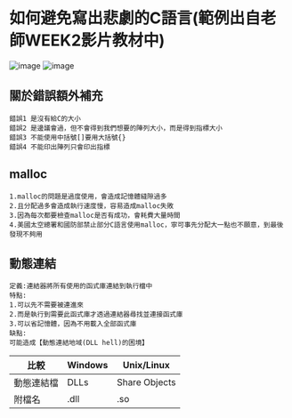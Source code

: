 # 如何避免寫出悲劇的C語言(範例出自老師WEEK2影片教材中)

![image](https://user-images.githubusercontent.com/81726807/173249886-a7d2ce19-bb3f-419c-b087-45fe0862bd14.png)
![image](https://user-images.githubusercontent.com/81726807/173250217-b162f8b9-568f-4265-91d8-054ca3eaad29.png)

## 關於錯誤額外補充
```
錯誤1 是沒有給C的大小
錯誤2 是邊議會過，但不會得到我們想要的陣列大小，而是得到指標大小
錯誤3 不能使用中括號[]要用大括號{}
錯誤4 不能印出陣列只會印出指標
```
## malloc
```
1.malloc的問題是過度使用，會造成記憶體縫隙過多
2.且分配過多會造成執行速度慢，容易造成malloc失敗
3.因為每次都要檢查malloc是否有成功，會耗費大量時間
4.美國太空總署和國防部禁止部分C語言使用malloc，寧可事先分配大一點也不願意，到最後發現不夠用
```
## 動態連結
```
定義:連結器將所有使用的函式庫連結到執行檔中
特點:
1.可以先不需要被連進來
2.而是執行到需要此函式庫才透過連結器尋找並連接函式庫
3.可以省記憶體，因為不用載入全部函式庫
缺點:
可能造成【動態連結地域(DLL hell)的困境】
```
比較|Windows                  |Unix/Linux    
-----------------------------|-----------------------------|---------
動態連結檔|DLLs | Share Objects
附檔名|.dll| .so

